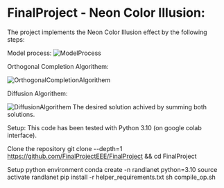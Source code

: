 # FinalProject - Neon Color Illusion:
The project implements the Neon Color Illusion effect by the following steps:

Model process: 
![ModelProcess](https://github.com/user-attachments/assets/7eab7a68-974b-4b10-a04a-736cbb3cf799)

Orthogonal Completion Algorithem: 

![OrthogonalCompletionAlgorithem](https://github.com/user-attachments/assets/1fbd50a8-bf09-455a-b5cf-56c58c5d40bb)

Diffusion Algorithem:

![DiffusionAlgorithem](https://github.com/user-attachments/assets/0412bd70-2dbb-4bec-8a1e-fea7c44b4626)
The desired solution achived by summing both solutions.

Setup:
This code has been tested with Python 3.10 (on google colab interface).

Clone the repository
git clone --depth=1 https://github.com/FinalProjectEEE/FinalProject && cd FinalProject

Setup python environment
conda create -n randlanet python=3.10
source activate randlanet
pip install -r helper_requirements.txt
sh compile_op.sh
